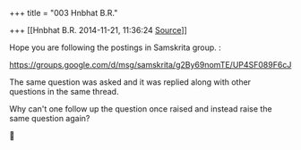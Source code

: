 +++
title = "003 Hnbhat B.R."

+++
[[Hnbhat B.R.	2014-11-21, 11:36:24 [Source](https://groups.google.com/g/samskrita/c/-Z-kwxbHKJM)]]



Hope you are following the postings in Samskrita group. :  
  
  
<https://groups.google.com/d/msg/samskrita/g2By69nomTE/UP4SF089F6cJ>  
  
The same question was asked and it was replied along with other  
questions in the same thread.  
  
Why can't one follow up the question once raised and instead raise the  
same question again?  



